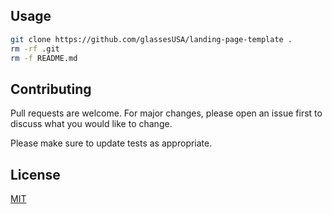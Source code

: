 ## Usage

```bash
git clone https://github.com/glassesUSA/landing-page-template .
rm -rf .git
rm -f README.md
```

## Contributing
Pull requests are welcome. For major changes, please open an issue first to discuss what you would like to change.

Please make sure to update tests as appropriate.

## License
[MIT](https://choosealicense.com/licenses/mit/)